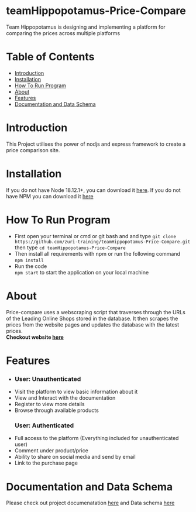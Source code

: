 # teamHippopotamus-Price-Compare

Team Hippopotamus is designing and implementing a platform for comparing the prices across multiple platforms

# Table of Contents

- <a href="https://github.com/zuri-training/teamHippopotamus-Price-Compare#Introduction">Introduction</a>
- <a href="https://github.com/zuri-training/teamHippopotamus-Price-Compare#Installation">Installation</a>
- <a href="https://github.com/zuri-training/teamHippopotamus-Price-Compare#How-To-Run-Program">How To Run Program</a>
- <a href="https://github.com/zuri-training/teamHippopotamus-Price-Compare#About">About</a>
- <a href="https://github.com/zuri-training/teamHippopotamus-Price-Compare#Features">Features</a>
- <a href="https://github.com/zuri-training/teamHippopotamus-Price-Compare#Documentation-and-Data-Schema">Documentation and Data Schema</a>
<!-- - <a href="https://github.com/zuri-training/teamHippopotamus-Price-Compare#Credit">Credits</a> -->

# Introduction

This Project utilises the power of nodjs and express framework to create a price comparison site.

# Installation

If you do not have Node 18.12.1+, you can download it [here](https://nodejs.org/en/download/, "here").
If you do not have NPM you can download it [here](https://www.npmjs.com/package/download)

# How To Run Program
- First open your terminal or cmd or git bash and and type `git clone https://github.com/zuri-training/teamHippopotamus-Price-Compare.git` <br>then type 
```cd teamHippopotamus-Price-Compare```
- Then install all requirements with npm or run the following command <br>
```npm install```
- Run the code <br>
```npm start``` to start the application on your local machine

# About

Price-compare uses a webscraping script that traverses through the URLs of the Leading  Online Shops stored in the database. It then scrapes the prices from the website pages and updates the database with the latest prices. <br>
<b>Checkout website [here](https://hippocompares.onrender.com)</b>

# Features

-    <h3 align="left">User: Unauthenticated</h3>
- Visit the platform to view basic information about it
- View and Interact with the documentation
- Register to view more details
- Browse through available products
    <h3 align="left">User: Authenticated</h3>
- Full access to the platform (Everything included for unauthenticated user)
- Comment under product/price
- Ability to share on social media and send by email
- Link to the purchase page

# Documentation and Data Schema

Please check out project documenatation [here](https://docs.google.com/document/d/1EGwaGkTd9FgShY8GIJ8L9a6eCvozCa_juv77Hf9ZdS4/edit?usp=drivesdk) and Data schema [here](https://www.figma.com/file/VmR5Hk40Kxp7GsM4eiBGcw/Price-Comparison-Schema?node-id=1%3A15542&t=WJhsqBAAzVRBlk74-1)
